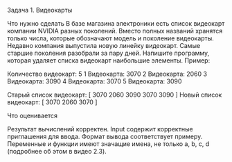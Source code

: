 Задача 1. Видеокарты

Что нужно сделать
В базе магазина электроники есть список видеокарт компании NVIDIA разных поколений. Вместо полных названий хранятся только числа, которые обозначают модель и поколение видеокарты. Недавно компания выпустила новую линейку видеокарт. Самые старшие поколения разобрали за пару дней.
Напишите программу, которая удаляет списка видеокарт наибольшие элементы.
Пример:

Количество видеокарт: 5
1 Видеокарта: 3070
2 Видеокарта: 2060
3 Видеокарта: 3090
4 Видеокарта: 3070
5 Видеокарта: 3090

Старый список видеокарт: [ 3070 2060 3090 3070 3090 ]
Новый список видеокарт: [ 3070 2060 3070 ]



Что оценивается

Результат вычислений корректен.
Input содержит корректные приглашения для ввода.
Формат вывода соответствует примеру.
Переменные и функции имеют значащие имена, не только a, b, c, d (подробнее об этом в видео 2.3).